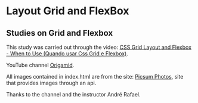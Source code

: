 # Layout Grid and FlexBox

## Studies on Grid and Flexbox

This study was carried out through the video: [CSS Grid Layout and Flexbox - When to Use (Quando usar Css Grid e Flexbox)](https://www.youtube.com/watch?v=x-4z_u8LcGc&t=16s).

YouTube channel [Origamid](https://www.youtube.com/channel/UCRe4a2l_hRvROUU02_0YCmQ).

All images contained in index.html are from the site: [Picsum Photos](https://picsum.photos/images), site that provides images through an api.

Thanks to the channel and the instructor André Rafael.
